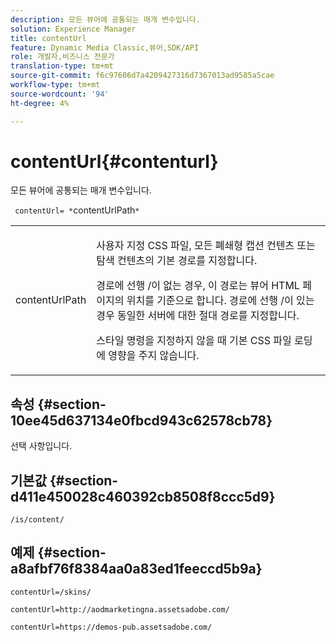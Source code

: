 ```yaml
---
description: 모든 뷰어에 공통되는 매개 변수입니다.
solution: Experience Manager
title: contentUrl
feature: Dynamic Media Classic,뷰어,SDK/API
role: 개발자,비즈니스 전문가
translation-type: tm+mt
source-git-commit: f6c97606d7a4209427316d7367013ad9585a5cae
workflow-type: tm+mt
source-wordcount: '94'
ht-degree: 4%

---
```



# contentUrl{#contenturl}

모든 뷰어에 공통되는 매개 변수입니다.

` contentUrl= *`contentUrlPath`*`

<table id="table_9B98C97485DD4DEB8A6ECBCE8DF6B886"> 
 <tbody> 
  <tr> 
   <td colname="col1"> <p> <span class="codeph"> <span class="varname"> contentUrlPath</span> </span> </p> </td> 
   <td colname="col2"> <p>사용자 지정 CSS 파일, 모든 폐쇄형 캡션 컨텐츠 또는 탐색 컨텐츠의 기본 경로를 지정합니다. </p> <p>경로에 선행 <span class="filepath"> /</span>이 없는 경우, 이 경로는 뷰어 HTML 페이지의 위치를 기준으로 합니다. 경로에 선행 <span class="filepath"> /</span>이 있는 경우 동일한 서버에 대한 절대 경로를 지정합니다. </p> <p> 스타일 명령을 지정하지 않을 때 기본 CSS 파일 로딩에 영향을 주지 않습니다. </p> </td> 
  </tr> 
 </tbody> 
</table>

## 속성 {#section-10ee45d637134e0fbcd943c62578cb78}

선택 사항입니다.

## 기본값 {#section-d411e450028c460392cb8508f8ccc5d9}

`/is/content/`

## 예제 {#section-a8afbf76f8384aa0a83ed1feeccd5b9a}

```
contentUrl=/skins/
```

```
contentUrl=http://aodmarketingna.assetsadobe.com/
```

```
contentUrl=https://demos-pub.assetsadobe.com/
```

